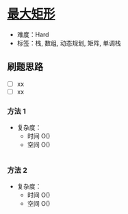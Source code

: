 # [最大矩形](https://leetcode-cn.com/problems/maximal-rectangle/)

- 难度：Hard
- 标签：栈, 数组, 动态规划, 矩阵, 单调栈

## 刷题思路

- [ ] xx
- [ ] xx

### 方法 1

- 复杂度：
    - 时间 O()
    - 空间 O()

``` js

```

### 方法 2

- 复杂度：
    - 时间 O()
    - 空间 O()

``` js

```
